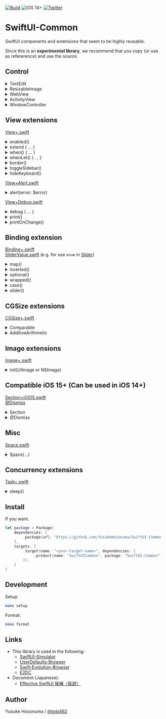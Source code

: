 [![Build](https://github.com/YusukeHosonuma/SwiftUI-Common/actions/workflows/main.yml/badge.svg)](https://github.com/YusukeHosonuma/SwiftUI-Common/actions/workflows/main.yml)
![iOS 14+](https://img.shields.io/badge/iOS-14+-4BC51D.svg?style=flat)
[![Twitter](https://img.shields.io/twitter/url?style=social&url=https%3A%2F%2Ftwitter.com%2Ftobi462)](https://twitter.com/tobi462)

# SwiftUI-Common

SwiftUI components and extensions that seem to be highly reusable.

Since this is an **experimental library**, we recommend that you copy (or use as refererence) and use the source.

## Control

<details>
<summary>TextEdit</summary>

[TextEdit.swift](https://github.com/YusukeHosonuma/SwiftUI-Common/blob/main/Sources/SwiftUICommon/View/TextEdit.swift) (add placeholder to [TextEditor](https://developer.apple.com/documentation/swiftui/texteditor))

```swift
TextEdit("Please paste.", text: $text, font: .custom("SF Mono", size: 16))
```
</details>


<details>
<summary>ResizableImage</summary>

[ResizableImage](https://github.com/YusukeHosonuma/SwiftUI-Common/blob/main/Sources/SwiftUICommon/View/ResizableImage.swift)
    
The [Image](https://developer.apple.com/documentation/swiftui/image) that is resized only if it extends beyond the area.

```swift

Group {
    ResizableImage(systemName: "swift", contentMode: .fit)
    ResizableImage("island", contentMode: .fit)
    ResizableImage("island", contentMode: .fill)
}
.frame(width: 140, height: 140)
.border(.red)
```
    
<img width="317" src="https://user-images.githubusercontent.com/2990285/168200204-dc465a71-c3f1-4b92-98f8-8353f3c8ad46.png">
</details>


<details>
<summary>WebView</summary>

[WebView.swift](https://github.com/YusukeHosonuma/SwiftUI-Common/blob/main/Sources/SwiftUICommon/View/WebView.swift) (bridge to [WKWebView](https://developer.apple.com/documentation/webkit/wkwebview))

```swift
@StateObject var webViewState = WebViewState { _ in
    // 💡 If you want to more configuration
    // webView.allowsBackForwardNavigationGestures = true
}

var body: some View {
    ZStack {
        WebView(url: url, state: webViewState)

        if webViewState.isFirstLoading {
            ProgressView()
        }

        // 💡 Note: If you want to display an indicator at each page transition.
        // if webViewState.isLoading {
        //     ProgressView()
        // }
    }
    .toolbar {
        ToolbarItemGroup(placement: .bottomBar) {
            Spacer()

            // ✅ Back
            Button {
                webViewState.goBack()
            } label: {
                Image(systemName: "chevron.backward")
            }
            .enabled(webViewState.canGoBack)

            // ✅ Forward
            Button {
                webViewState.goForward()
            } label: {
                Image(systemName: "chevron.forward")
            }
            .enabled(webViewState.canGoForward)
        }
    }
}
```

<img width="339" alt="image" src="https://user-images.githubusercontent.com/2990285/167335179-0e42798b-fd4c-4844-8eca-c5cb3e6ab666.png">
</details>


<details>
<summary>ActivityView</summary>

[ActivityView](https://github.com/YusukeHosonuma/SwiftUI-Common/blob/main/Sources/SwiftUICommon/View/UIKit/ActivityView.swift) (bridge to [UIActivityViewController](https://developer.apple.com/documentation/uikit/uiactivityviewcontroller))

```swift
@State static var isPresent = false

static var previews: some View {
    Image(systemName: "square.and.arrow.up")
        .sheet(isPresented: .constant(true)) {
            ActivityView(activityItems: [URL(string: "https://github.com/YusukeHosonuma/SwiftUI-Common")!])
        }
}
```
</details>


<details>
<summary>WindowController</summary>

[WindowController](https://github.com/YusukeHosonuma/SwiftUI-Common/blob/main/Sources/SwiftUICommon/View/AppKit/WindowController.swift) (bridge to [NSWindowController](https://developer.apple.com/documentation/appkit/nswindowcontroller))<br>
T.B.D
</details>

## View extensions

[View+.swift](https://github.com/YusukeHosonuma/SwiftUI-Common/blob/main/Sources/SwiftUICommon/Extension/View%2B.swift)

<details>
<summary>enabled()</summary>
  
```swift
@State var isEnabled = false

var body: some View {
    VStack {
        Button("Hello") {}
            .enabled(isEnabled) // 💡 Same as `.disabled(isEnabled == false)`
}
```
</details>


<details>
<summary>extend { ... }</summary>

```swift
Text("Hello")
    .extend { content in
        if #available(iOS 15, *) {
            content
                .environment(\.dynamicTypeSize, .xxxLarge)
        } else {
            content
        }
    }
```
</details>


<details>
<summary>when() { ... }</summary>

```swift
@State var condition = false

var body: some View {
    Text("Hello")
        .when(condition) {
            $0.underline()
        }
}
```
</details>


<details>
<summary>whenLet() { ... }</summary>

```swift
@State var textColor: Color? = .red

var body: some View {
    Text("Hello")
        .whenLet(textColor) { content, textColor in
            content
                .foregroundColor(textColor)
        }
}
```
</details>

  
<details>
<summary>border()</summary>

```swift
Text("Hello")
    .padding()
    .border(.red, edge: .vertical) // default `width` = 1
    .border(.blue, width: 8, edge: .leading)
```

<img width="166" alt="image" src="https://user-images.githubusercontent.com/2990285/167331264-ee274f67-ec58-4d79-88b9-61e2fa57d66f.png">
</details>


<details>
<summary>toggleSidebar()</summary>
  
```swift
Button("toggle") {
    toggleSidebar()
}
```
</details>


<details>
<summary>hideKeyboard()</summary>
  
```swift
Button("hide") {
    hideKeyboard()
}
```
</details>

[View+Alert.swift](https://github.com/YusukeHosonuma/SwiftUI-Common/blob/main/Sources/SwiftUICommon/Extension/View%2BAlert.swift)

<details>
<summary>alert(error: $error)</summary>
  
```swift
enum MyError: LocalizedError {
    case warning, fatal

    var errorDescription: String? {
        switch self {
        case .warning: return "Warning"
        case .fatal: return "Fatal"
        }
    }

    var helpMessage: String {
        switch self {
        case .warning: return "This is warning."
        case .fatal: return "This is fatal."
        }
    }
}

struct ContentView: View {
    @State var error: MyError? = nil

    var body: some View {
        VStack {
            Button("Warning") { error = .warning }
            Button("Fatal") { error = .fatal }
        }
        //
        // iOS 15+
        //
        .alert(error: $error) {}     // ✅ Not need to specify `isPresented: Binding<Bool>`.
        .alert(error: $error) { _ in // 💡 You can specify message.
            Button("OK") {}
        } message: { error in
            Text(error.helpMessage)
        }
        //
        // iOS 14+
        //
        .alert(error: $error)
        .alert(
            error: $error,
            message: Text(error?.helpMessage ?? "unknown"),
            dismissButton: .cancel() // Optional
        )
    }
}
```
</details>


[View+Debug.swift](https://github.com/YusukeHosonuma/SwiftUI-Common/blob/main/Sources/SwiftUICommon/Extension/View%2BDebug.swift)

<details>
<summary>debug { ... }</summary>
  
```swift
func content(number: Int) -> some View {
    Text("\(number)")
        .debug {
            print("number: \(number)") // 💡 Any debug code.
        }
}
```
</details>

<details>
<summary>print()</summary>

```swift
func content(number: Int) -> some View {
    Text("\(number)")
        .print("number: \(number)") // 💡
}
```
</details>

<details>
<summary>printOnChange()</summary>

```swift
@State var number: Int = 42

var body: some View {
    Text("\(number)")
        .printOnChange("number: ") { number } // 💡 Print "number: 42" when `number is changed.
}
```
</details>


## Binding extension

[Binding+.swift](https://github.com/YusukeHosonuma/SwiftUI-Common/blob/main/Sources/SwiftUICommon/Extension/Binding%2B.swift)<br>
[SliderValue.swift](https://github.com/YusukeHosonuma/SwiftUI-Common/blob/main/Sources/SwiftUICommon/SliderValue.swift) (e.g. for use `enum` in [Slider](https://developer.apple.com/documentation/swiftui/slider))

<details>
<summary>map()</summary>
    
```swift
@State var boolString = "false"

var body: some View {
    VStack {
        TextField("isOn", text: $boolString)
            .textFieldStyle(.roundedBorder)
            .autocapitalization(.none)

        //
        // 💡 Can edit `String` as `Bool`.
        //
        Toggle("isOn", isOn: $boolString.map( // ✅ `Binding<String>` -> `Binding<Bool>`
            get: { $0 == "true" },
            set: { $0 ? "true" : "false" }
        ))
    }
}
```
</details>

    
<details>
<summary>inverted()</summary>
    
```swift
@State var isEnabled = false

var body: some View {
    Toggle("Disable", isOn: $isEnabled.inverted()) // ✅ `true` -> `false` and `false` -> true`
    Text("isEnabled: \(isEnabled ? "True" : "False")")
}
```
</details>

<details>
<summary>optional()</summary>

```swift
enum Menu: Int {
    case all
    case star
}

struct BindingOptionalView: View {
    @SceneStorage("selection") var selection: Menu = .all

    var body: some View {
        let optionalSelection = $selection.optional() // 💡 `Binding<Menu>` -> `Binding<Menu?`
        NavigationView {
            List {
                NavigationLink(tag: Menu.all, selection: optionalSelection, destination: { Text("1") }) {
                    Text("One")
                }
                NavigationLink(tag: Menu.star, selection: optionalSelection, destination: { Text("2") }) {
                    Text("Two")
                }
            }
        }
    }
}
```
</details>

  
<details>
<summary>wrapped()</summary>

```swift
@Binding var optionalString: String?

var body: some View {
    if let binding = $optionalString.wrapped() { // 💡 `Binding<String?>` -> `Binding<String>?`
        TextField("placeholder", text: binding)
    } else {
        Text("nil")
    }
}
```
</details>

    
<details>
<summary>case()</summary>
    
```swift
import CasePaths // ✅ Required `pointfreeco/swift-case-paths`
import SwiftUI

enum EnumValue {
    case string(String) // 💡 Has associated-type `String`
    case bool(Bool)     // 💡 Has associated-type `Bool`
}

struct CaseBindingView: View {
    @State var value: EnumValue = .string("Swift")

    var body: some View {
        VStack {
            //
            // 💡 Note: `switch` statement is only for completeness check by compiler.
            // (Removal does not affect the operation)
            //
            switch value {
            case .string:
                //
                // ✅ Binding<Value> -> Binding<String>?
                //
                if let binding = $value.case(/EnumValue.string) {
                    TextField("placeholder", text: binding)
                }

            case .bool:
                //
                // ✅ Binding<Value> -> Binding<Int>?
                //
                if let binding = $value.case(/EnumValue.bool) {
                    Toggle("isOn", isOn: binding)
                }
            }
        }
    }
}
```
</details>


<details>
<summary>slider()</summary>

```swift
// 💡 Want to edit by slider.
enum TextSize: Int, CaseIterable {
    case xSmall = 0
    case small = 1
    ...

    var name: String {
        switch self {
        case .xSmall: return "xSmall"
        case .small: return "small"
        ...
    }
}

// ✅ Implement `SliderValue` protocol.
extension TextSize: SliderValue {
    static let sliderRange: ClosedRange<Double> = 0 ... Double(TextSize.allCases.count - 1)

    var sliderIndex: Int { rawValue }

    init(fromSliderIndex index: Int) {
        self = Self(rawValue: index)!
    }
}
  
struct SliderView: View {
    @State var textSize: TextSize = .medium

    var body: some View {
        VStack {
            Text("\(textSize.name)")
            Slider(
                value: $textSize.slider(), // 💡 `Binding<TextSize>` -> `Binding<Double>`
                in: TextSize.sliderRange,
                step: 1
            )
        }
        .padding()
    }
}
```

<img width="333" alt="image" src="https://user-images.githubusercontent.com/2990285/167333536-031af3f8-86ce-46bd-81e4-6dc63f51eb2c.png">
</details>

## CGSize extensions

[CGSize+.swift](https://github.com/YusukeHosonuma/SwiftUI-Common/blob/main/Sources/SwiftUICommon/Extension/CGSize%2B.swift)

<details>
<summary>Comparable</summary>

```swift
let a = CGSize(width: 10, height: 20)
let b = CGSize(width: 5, height: 10)
a < b // 💡 Alias for `a.width < b.width && a.height < b.height`
```
</details>


<details>
<summary>AdditiveArithmetic</summary>

```swift
let a = CGSize(width: 10, height: 20)
let b = CGSize(width: 5, height: 10)
a + b // 💡 Alias for `CGSize(width: a.width + b.width, height: a.height + b.height)
a - b // 💡 Alias for `CGSize(width: a.width - b.width, height: a.height - b.height)
```
</details>

    
## Image extensions

[Image+.swift](https://github.com/YusukeHosonuma/SwiftUI-Common/blob/main/Sources/SwiftUICommon/Extension/Image%2B.swift)

<details>
<summary>init(UIImage or NSImage)</summary>

```swift
#if os(macOS)
private typealias XImage = NSImage
#else
private typealias XImage = UIImage
#endif

struct ImageView: View {
    var body: some View {
        Image(image: renderImage()) // 💡
            .resizable()
            .scaledToFit()
    }

    private func renderImage() -> XImage {
        // ⚠️ Assumes rendering code
        #if os(macOS)
        NSImage(named: "picture")!
        #else
        UIImage(named: "picture")!
        #endif
    }
}
```
</details>

    
## Compatible iOS 15+ (Can be used in iOS 14+)

[Section+iOS15.swift](https://github.com/YusukeHosonuma/SwiftUI-Common/blob/main/Sources/SwiftUICommon/Extension/Compatible/Section%2BiOS15.swift)<br>
[@Dismiss](https://github.com/YusukeHosonuma/SwiftUI-Common/blob/main/Sources/SwiftUICommon/Extension/Compatible/Dismiss.swift)

<details>
<summary>Section</summary>
    
```swift
Section("title") {
    ...
}
```
</details>
    
<details>
<summary>@Dismiss</summary>

```swift
// ✅ Compatible to `@Environment(\.dismiss) var dismiss` in iOS 15.
@Dismiss var dismiss

// 💡 in iOS 14+
// @Environment(\.presentationMode) private var presentationMode

var body: some View {
    VStack {
        Button("Close") {
            // ✅ Same as `@Environment(\.dismiss)`
            dismiss()

            // 💡 in iOS 14
            // presentationMode.wrappedValue.dismiss()
        }
    }
    .padding()
}
```
</details>


## Misc
  
[Space.swift](https://github.com/YusukeHosonuma/SwiftUI-Common/blob/main/Sources/SwiftUICommon/View/Space.swift.swift)

<details>
<summary>Space(...)</summary>
    
```swift
// Alias for `Spacer().frame(width: 10)`
Space(width: 10)

// Alias for `Spacer().frame(height: 10)`
Space(height: 10)
```
</details>


## Concurrency extensions
  
[Task+.swift](https://github.com/YusukeHosonuma/SwiftUI-Common/blob/main/Sources/SwiftUICommon/Extension/Task%2B.swift)

<details>
<summary>sleep()</summary>
    
```swift
Task {
    try await Task.sleep(seconds: 1)        // 1 s
    try await Task.sleep(milliseconds: 500) // 500 ms
}
```
</details>

    
## Install

If you want.

```swift
let package = Package(
    dependencies: [
        .package(url: "https://github.com/YusukeHosonuma/SwiftUI-Common.git", from: "1.0.0"),
    ],
    targets: [
        .target(name: "<your-target-name>", dependencies: [
             .product(name: "SwiftUICommon", package: "SwiftUI-Common"),
        ]),
    ]
)
```

## Development

Setup:

```sh
make setup
```

Format:

```sh
make format
```

## Links

- This library is used in the following:
  - [SwiftUI-Simulator](https://github.com/YusukeHosonuma/SwiftUI-Simulator)
  - [UserDefaults-Browser](https://github.com/YusukeHosonuma/UserDefaultsBrowser)
  - [Swift-Evolution-Browser](https://github.com/YusukeHosonuma/Swift-Evolution-Browser) 
  - [E2DC](https://github.com/YusukeHosonuma/E2DC)
- Document (Japanese):
  - [Effective SwiftUI 候補（仮説）](https://github.com/YusukeHosonuma/Effective-SwiftUI)

## Author

Yusuke Hosonuma / [@tobi462](https://twitter.com/tobi462)
